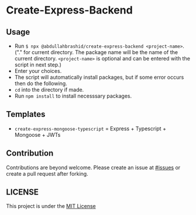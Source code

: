 # Create-Express-Backend

## Usage
- Run `$ npx @abdullahbrashid/create-express-backend <project-name>`. ("." for current directory. The package name will be the name of the current directory. `<project-name>` is optional and can be entered with the script in next step.)
- Enter your choices.
- The script will automatically install packages, but if some error occurs then do the following.
- `cd` into the directory if made.
- Run `npm install` to install necesssary packages.


## Templates
- `create-express-mongoose-typescript` = Express + Typescript + Mongoose + JWTs

## Contribution
Contributions are beyond welcome. Please create an issue at [#issues](https://github.com/AbdullahBRashid/Create-Express-Backend/issues) or create a pull request after forking.

## LICENSE
This project is under the [MIT License](https://github.com/AbdullahBRashid/Create-Express-Backend/blob/main/LICENSE)
